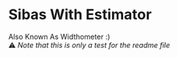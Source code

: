 # Sibas With Estimator 
Also Known As Widthometer :)  
:warning: _Note that this is only a test for the readme file_
